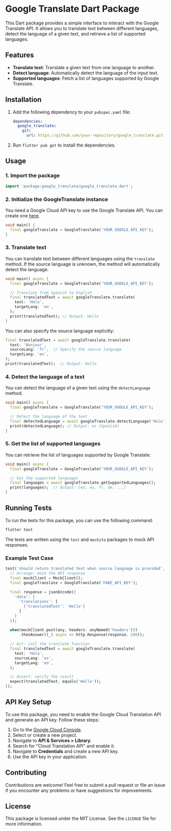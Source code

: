 # Google Translate Dart Package

This Dart package provides a simple interface to interact with the Google Translate API. It allows you to translate text between different languages, detect the language of a given text, and retrieve a list of supported languages.

## Features

- **Translate text**: Translate a given text from one language to another.
- **Detect language**: Automatically detect the language of the input text.
- **Supported languages**: Fetch a list of languages supported by Google Translate.

## Installation

1. Add the following dependency to your `pubspec.yaml` file:

   ```yaml
   dependencies:
     google_translate:
       git:
         url: https://github.com/your-repository/google_translate.git
   ```

2. Run `flutter pub get` to install the dependencies.

## Usage

### 1. Import the package

```dart
import 'package:google_translate/google_translate.dart';
```

### 2. Initialize the GoogleTranslate instance

You need a Google Cloud API key to use the Google Translate API. You can create one [here](https://console.cloud.google.com/).

```dart
void main() {
  final googleTranslate = GoogleTranslate('YOUR_GOOGLE_API_KEY');
}
```

### 3. Translate text

You can translate text between different languages using the `translate` method. If the source language is unknown, the method will automatically detect the language.

```dart
void main() async {
  final googleTranslate = GoogleTranslate('YOUR_GOOGLE_API_KEY');

  // Translate from Spanish to English
  final translatedText = await googleTranslate.translate(
    text: 'Hola',
    targetLang: 'en',
  );
  print(translatedText); // Output: Hello
}
```

You can also specify the source language explicitly:

```dart
final translatedText = await googleTranslate.translate(
  text: 'Bonjour',
  sourceLang: 'fr',  // Specify the source language
  targetLang: 'en',
);
print(translatedText);  // Output: Hello
```

### 4. Detect the language of a text

You can detect the language of a given text using the `detectLanguage` method.

```dart
void main() async {
  final googleTranslate = GoogleTranslate('YOUR_GOOGLE_API_KEY');

  // Detect the language of the text
  final detectedLanguage = await googleTranslate.detectLanguage('Hola');
  print(detectedLanguage); // Output: es (Spanish)
}
```

### 5. Get the list of supported languages

You can retrieve the list of languages supported by Google Translate:

```dart
void main() async {
  final googleTranslate = GoogleTranslate('YOUR_GOOGLE_API_KEY');

  // Get the supported languages
  final languages = await googleTranslate.getSupportedLanguages();
  print(languages);  // Output: [en, es, fr, de, ...]
}
```

## Running Tests

To run the tests for this package, you can use the following command:

```bash
flutter test
```

The tests are written using the `test` and `mockito` packages to mock API responses.

### Example Test Case

```dart
test('should return translated text when source language is provided', () async {
  // Arrange: mock the API response
  final mockClient = MockClient();
  final googleTranslate = GoogleTranslate('FAKE_API_KEY');
  
  final response = jsonEncode({
    'data': {
      'translations': [
        {'translatedText': 'Hello'}
      ]
    }
  });
  
  when(mockClient.post(any, headers: anyNamed('headers')))
      .thenAnswer((_) async => http.Response(response, 200));

  // Act: call the translate function
  final translatedText = await googleTranslate.translate(
    text: 'Hola',
    sourceLang: 'es',
    targetLang: 'en',
  );

  // Assert: verify the result
  expect(translatedText, equals('Hello'));
});
```

## API Key Setup

To use this package, you need to enable the Google Cloud Translation API and generate an API key. Follow these steps:

1. Go to the [Google Cloud Console](https://console.cloud.google.com/).
2. Select or create a new project.
3. Navigate to **API & Services > Library**.
4. Search for "Cloud Translation API" and enable it.
5. Navigate to **Credentials** and create a new API key.
6. Use the API key in your application.

## Contributing

Contributions are welcome! Feel free to submit a pull request or file an issue if you encounter any problems or have suggestions for improvements.

## License

This package is licensed under the MIT License. See the `LICENSE` file for more information.